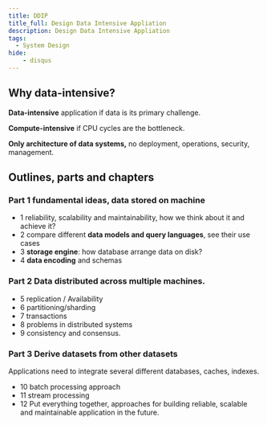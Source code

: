 ```yaml
---
title: DDIP
title_full: Design Data Intensive Appliation
description: Design Data Intensive Appliation
tags:
  - System Design
hide:
    - disqus
---
```


## Why data-intensive?

**Data-intensive** application if data is its primary challenge.

**Compute-intensive** if CPU cycles are the bottleneck.

**Only architecture of data systems,** no deployment, operations, security, management. 



## Outlines, parts and chapters

### Part 1 fundamental ideas, data stored on machine

* 1 reliability, scalability and maintainability, how we think about it and achieve it?
* 2 compare different **data models and query languages**, see their use cases
* 3 **storage engine**: how database arrange data on disk?
* 4 **data encoding**  and schemas

### Part 2 Data distributed across multiple machines.

* 5 replication / Availability
* 6 partitioning/sharding
* 7 transactions
* 8 problems in distributed systems
* 9 consistency and consensus. 

### Part 3 Derive datasets from other datasets

Applications need to integrate several different databases, caches, indexes.

* 10 batch processing approach
* 11 stream processing
* 12 Put everything together, approaches for building reliable, scalable and maintainable application in the future.

